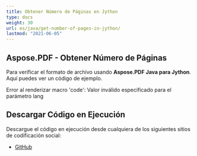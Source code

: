 ```yaml
---
title: Obtener Número de Páginas en Jython
type: docs
weight: 30
url: es/java/get-number-of-pages-in-jython/
lastmod: "2021-06-05"
---
```


## Aspose.PDF - Obtener Número de Páginas

Para verificar el formato de archivo usando **Aspose.PDF Java para Jython**. Aquí puedes ver un código de ejemplo.

Error al renderizar macro 'code': Valor inválido especificado para el parámetro lang

## Descargar Código en Ejecución

Descargue el código en ejecución desde cualquiera de los siguientes sitios de codificación social:

- [GitHub](https://github.com/aspose-pdf/Aspose.PDF-for-Java/releases)